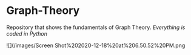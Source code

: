 # Graph-Theory
Repository that shows the fundamentals of Graph Theory. *Everything is coded in Python*


![](/images/Screen Shot%202020-12-18%20at%206.50.52%20PM.png
